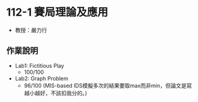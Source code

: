 # 112-1 賽局理論及應用
* 教授：嚴力行

## 作業說明
* Lab1: Fictitious Play
  * 100/100
* Lab2: Graph Problem
  * 96/100 (MIS-based IDS模擬多次的結果要取max而非min，但論文是寫越小越好，不該扣我分的。)